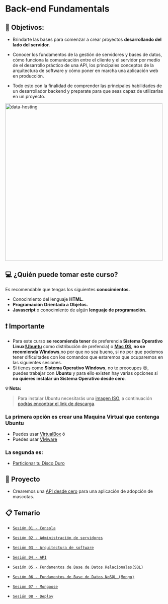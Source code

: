 # Back-end Fundamentals

## 🎯 Objetivos:

- Brindarte las bases para comenzar a crear proyectos **desarrollando del lado del servidor.** 

- Conocer los fundamentos de la gestión de servidores y bases de datos, cómo funciona la comunicación entre el cliente y el servidor por medio de el desarrollo práctico de una API, los principales conceptos de la arquitectura de software y cómo poner en marcha una aplicación web en producción. 

- Todo esto con la finalidad de comprender las principales habilidades de un desarrollador backend y preparate para que seas capaz de utilizarlas en un proyecto.

<img src="http://imgfz.com/i/ByKaH3Z.png" alt="data-hosting" width="500">

## 💻 ¿Quién puede tomar este curso?
Es recomendable que tengas los siguientes **conocimientos.**
- Conocimiento del lenguaje **HTML.**
- **Programación Orientada a Objetos.**
- **Javascript** o conocimiento de algún **lenguaje de programación.**

## ❗ Importante

+ Para este curso **se recomienda tener** de preferencia **Sistema Operativo Linux**(**[Ubuntu](https://ubuntu.com)** como distribución de prefencia) o **[Mac OS](https://www.apple.com/mx/macos/what-is/)**, **no se recomienda Windows**,no por que no sea bueno, si no por que podemos tener dificultades con los comandos que estaremos que ocuparemos en las siguientes sesiones.
+ Si tienes como **Sistema Operativo Windows**, no te preocupes 😉, puedes trabajar con **Ubuntu** y para ello existen hay varias opciones si **no quieres instalar un Sistema Operativo desde cero**.

**💡 Nota:**

>Para instalar Ubuntu necesitarás una [imagen ISO](https://www.aboutespanol.com/que-es-una-imagen-iso-3507896), a  continuación [podrás encontrar el link de descarga](https://ubuntu.com/download/desktop).

  ### La primera opción es crear una Maquina Virtual que contenga Ubuntu
  + Puedes usar [VirtualBox](https://www.genbeta.com/paso-a-paso/como-crear-una-maquina-virtual-en-windows-para-ejecutar-linux) ó
  + Puedes usar [VMware](https://www.codigonaranja.com/instalar-linux-windows-10-usando-una-maquina-virtual)
  ### La segunda es:
  + [Particionar tu Disco Duro](https://www.xataka.com/basics/particiones-de-disco-duro-que-son-y-como-hacerlas-en-windows)

## 🚀 Proyecto

- Crearemos una [API desde cero](./Sesion-03/Ejemplo-02) para una aplicación de adopción de mascotas. 

## 📋 Temario

- [`Sesión 01 - Consola`](Sesion-01/)

- [`Sesión 02 - Administración de servidores`](Sesion-02)

- [`Sesión 03 - Arquitectura de software`](Sesion-03)

- [`Sesión 04 - API`](Sesion-04)

- [`Sesión 05 - Fundamentos de Base de Datos Relacionales(SQL)`](Sesion-05)

- [`Sesión 06 - Fundamentos de Base de Datos NoSQL (Mongo)`](Sesion-06)

- [`Sesión 07 - Mongoose`](Sesion-07)

- [`Sesión 08 - Deploy`](Sesion-08)
